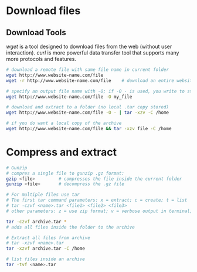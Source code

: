 # Download files
## Download Tools
*wget* is a tool designed to download files from the web (without user interaction). *curl* is more powerful data transfer tool that supports many more protocols and features.
```bash
# download a remote file with same file name in current folder
wget http://www.website-name.com/file
wget -r http://www.website-name.com/file    # download an entire website recursively

# specify an output file name with -O; if -O - is used, you write to standard output
wget http://www.website-name.com/file -O my_file

# download and extract to a folder (no local .tar copy stored)
wget http://www.website-name.com/file -O - | tar -xzv -C /home

# if you do want a local copy of the archive
wget http://www.website-name.com/file && tar -xzv file -C /home
```
# Compress and extract
```bash
# Gunzip
# compres a single file to gunzip .gz format:
gzip <file>         # compresses the file inside the current folder
gunzip <file>       # decompress the .gz file

# For multiple files use tar
# The first tar command parameters: x = extract; c = create; t = list
# tar -czvf <name>.tar <file1> <file2> <file3>
# other parameters: z = use zip format; v = verbose output in terminal; f = file type

tar -czvf archive.tar *
# adds all files inside the folder to the archive 

# Extract all files from archive
# tar -xzvf <name>.tar	
tar -xzvf archive.tar -C /home

# list files inside an archive
tar -tvf <name>.tar
```